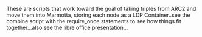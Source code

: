 These are scripts that work toward the goal of taking triples from ARC2 and move them into Marmotta, storing each node as a LDP Container..see the combine script with the require_once statements to see how things fit together...also see the libre office presentation...
